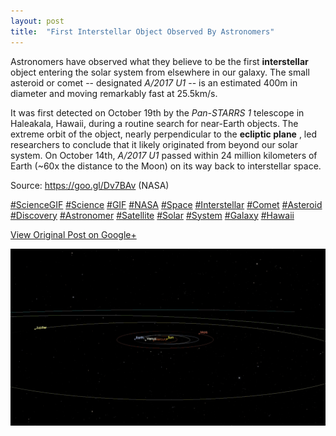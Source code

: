 ```yaml
---
layout: post
title:  "First Interstellar Object Observed By Astronomers"
---
```


Astronomers have observed what they believe to be the first **interstellar**
object entering the solar system from elsewhere in our galaxy. The small
asteroid or comet -- designated _A/2017 U1_ \-- is an estimated 400m in
diameter and moving remarkably fast at 25.5km/s.  
  
It was first detected on October 19th by the _Pan-STARRS 1_ telescope in
Haleakala, Hawaii, during a routine search for near-Earth objects. The extreme
orbit of the object, nearly perpendicular to the **ecliptic plane** , led
researchers to conclude that it likely originated from beyond our solar
system. On October 14th, _A/2017 U1_ passed within 24 million kilometers of
Earth (~60x the distance to the Moon) on its way back to interstellar space.  
  
Source: <https://goo.gl/Dv7BAv> (NASA)  
  
[#ScienceGIF](https://plus.google.com/s/%23ScienceGIF/posts)
[#Science](https://plus.google.com/s/%23Science/posts)
[#GIF](https://plus.google.com/s/%23GIF/posts)
[#NASA](https://plus.google.com/s/%23NASA/posts)
[#Space](https://plus.google.com/s/%23Space/posts)
[#Interstellar](https://plus.google.com/s/%23Interstellar/posts)
[#Comet](https://plus.google.com/s/%23Comet/posts)
[#Asteroid](https://plus.google.com/s/%23Asteroid/posts)
[#Discovery](https://plus.google.com/s/%23Discovery/posts)
[#Astronomer](https://plus.google.com/s/%23Astronomer/posts)
[#Satellite](https://plus.google.com/s/%23Satellite/posts)
[#Solar](https://plus.google.com/s/%23Solar/posts)
[#System](https://plus.google.com/s/%23System/posts)
[#Galaxy](https://plus.google.com/s/%23Galaxy/posts)
[#Hawaii](https://plus.google.com/s/%23Hawaii/posts)

[View Original Post on Google+](https://plus.google.com/+ColinSullender/posts/4LHtQe68CQn)

![First Interstellar Object Observed By Astronomers](/assets/img/2017-10-28-First-Interstellar-Object-Observed-By-Astronomers.gif)
